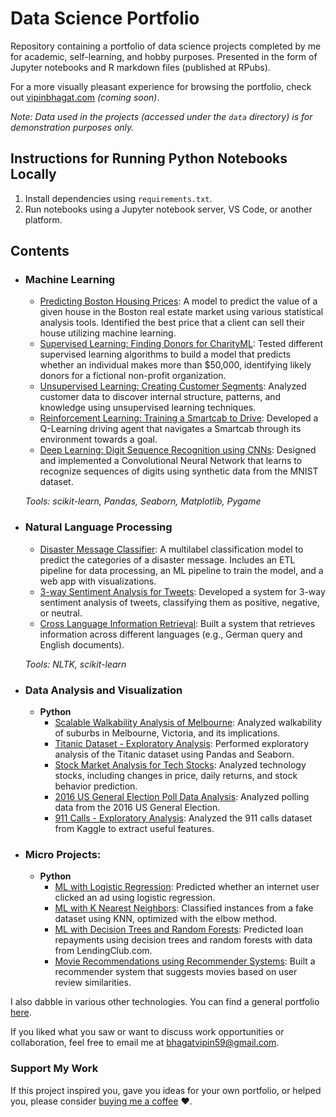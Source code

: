 # Data Science Portfolio
Repository containing a portfolio of data science projects completed by me for academic, self-learning, and hobby purposes. Presented in the form of Jupyter notebooks and R markdown files (published at RPubs).

For a more visually pleasant experience for browsing the portfolio, check out [vipinbhagat.com](http://vipinbhagat.com) _(coming soon)_.


_Note: Data used in the projects (accessed under the `data` directory) is for demonstration purposes only._

## Instructions for Running Python Notebooks Locally
1. Install dependencies using `requirements.txt`.
2. Run notebooks using a Jupyter notebook server, VS Code, or another platform.

## Contents

- ### Machine Learning

	- [Predicting Boston Housing Prices](https://github.com/vipinbhagat123/data-science-portfolio/blob/master/boston_housing/boston_housing.ipynb): A model to predict the value of a given house in the Boston real estate market using various statistical analysis tools. Identified the best price that a client can sell their house utilizing machine learning.
	- [Supervised Learning: Finding Donors for CharityML](https://github.com/vipinbhagat123/data-science-portfolio/blob/master/finding_donors/finding_donors.ipynb): Tested different supervised learning algorithms to build a model that predicts whether an individual makes more than $50,000, identifying likely donors for a fictional non-profit organization.
	- [Unsupervised Learning: Creating Customer Segments](https://github.com/vipinbhagat123/data-science-portfolio/blob/master/customer_segments/customer_segments.ipynb): Analyzed customer data to discover internal structure, patterns, and knowledge using unsupervised learning techniques.
	- [Reinforcement Learning: Training a Smartcab to Drive](https://github.com/vipinbhagat123/Training-a-Smartcab-to-Drive): Developed a Q-Learning driving agent that navigates a Smartcab through its environment towards a goal.
	- [Deep Learning: Digit Sequence Recognition using CNNs](https://github.com/vipinbhagat123/data-science-portfolio/blob/master/digit_recognition-mnist-sequence.ipynb): Designed and implemented a Convolutional Neural Network that learns to recognize sequences of digits using synthetic data from the MNIST dataset.

	_Tools: scikit-learn, Pandas, Seaborn, Matplotlib, Pygame_ 

- ### Natural Language Processing

	- [Disaster Message Classifier](https://github.com/vipinbhagat123/disaster-message-classifier): A multilabel classification model to predict the categories of a disaster message. Includes an ETL pipeline for data processing, an ML pipeline to train the model, and a web app with visualizations. 
	- [3-way Sentiment Analysis for Tweets](https://github.com/vipinbhagat123/data-science-portfolio/blob/master/3-Way%20Sentiment%20Analysis%20for%20Tweets.ipynb): Developed a system for 3-way sentiment analysis of tweets, classifying them as positive, negative, or neutral.
	- [Cross Language Information Retrieval](https://github.com/vipinbhagat123/data-science-portfolio/blob/master/Cross%20Language%20Information%20Retrieval.ipynb): Built a system that retrieves information across different languages (e.g., German query and English documents).

	_Tools: NLTK, scikit-learn_

- ### Data Analysis and Visualization
	- __Python__
		- [Scalable Walkability Analysis of Melbourne](https://github.com/vipinbhagat123/Scalable-Walkability-Analysis-of-Melbourne): Analyzed walkability of suburbs in Melbourne, Victoria, and its implications.
		- [Titanic Dataset - Exploratory Analysis](https://github.com/vipinbhagat123/data-science-portfolio/blob/master/Titanic%20Dataset%20-%20Exploratory%20Analysis.ipynb): Performed exploratory analysis of the Titanic dataset using Pandas and Seaborn.
		- [Stock Market Analysis for Tech Stocks](https://github.com/vipinbhagat123/data-science-portfolio/blob/master/Stock%20Market%20Analysis%20for%20Tech%20Stocks.ipynb): Analyzed technology stocks, including changes in price, daily returns, and stock behavior prediction.
		- [2016 US General Election Poll Data Analysis](https://github.com/vipinbhagat123/data-science-portfolio/blob/master/2016%20General%20Election%20Poll%20Analysis.ipynb): Analyzed polling data from the 2016 US General Election.
		- [911 Calls - Exploratory Analysis](https://github.com/vipinbhagat123/data-science-portfolio/blob/master/911%20Calls%20-%20Exploratory%20Analysis.ipynb): Analyzed the 911 calls dataset from Kaggle to extract useful features.
		

- ### Micro Projects:

	- __Python__
		- [ML with Logistic Regression](https://github.com/vipinbhagat123/data-science-portfolio/blob/master/ML%20Micro%20Projects/Machine%20Learning%20with%20Logistic%20Regression.ipynb): Predicted whether an internet user clicked an ad using logistic regression.
		- [ML with K Nearest Neighbors](https://github.com/vipinbhagat123/data-science-portfolio/blob/master/ML%20Micro%20Projects/ML%20with%20K%20Nearest%20Neighbors.ipynb): Classified instances from a fake dataset using KNN, optimized with the elbow method.
		- [ML with Decision Trees and Random Forests](https://github.com/vipinbhagat123/data-science-portfolio/blob/master/ML%20Micro%20Projects/Machine%20Learning%20with%20Decision%20Trees%20and%20Random%20Forests.ipynb): Predicted loan repayments using decision trees and random forests with data from LendingClub.com.
		- [Movie Recommendations using Recommender Systems](https://github.com/vipinbhagat123/data-science-portfolio/blob/master/ML%20Micro%20Projects/Recommender%20Systems%20with%20Python.ipynb): Built a recommender system that suggests movies based on user review similarities.


I also dabble in various other technologies. You can find a general portfolio [here](https://github.com/vipinbhagat123/general-portfolio/blob/master/README.md).

If you liked what you saw or want to discuss work opportunities or collaboration, feel free to email me at bhagatvipin59@gmail.com.

### Support My Work

If this project inspired you, gave you ideas for your own portfolio, or helped you, please consider [buying me a coffee](https://buymeacoffee.com/vipinbhagat) ❤️.
